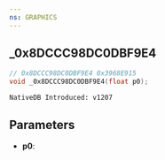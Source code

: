 ```yaml
---
ns: GRAPHICS
---
```

## _0x8DCCC98DC0DBF9E4

```c
// 0x8DCCC98DC0DBF9E4 0x3968E915
void _0x8DCCC98DC0DBF9E4(float p0);
```

```
NativeDB Introduced: v1207
```

## Parameters
* **p0**:
